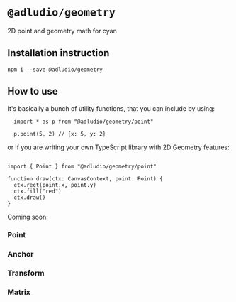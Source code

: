 # `@adludio/geometry`

2D point and geometry math for cyan

## Installation instruction

```
npm i --save @adludio/geometry
```

## How to use

It's basically a bunch of utility functions, that you can include by using:

```
  import * as p from "@adludio/geometry/point"

  p.point(5, 2) // {x: 5, y: 2}
```

or if you are writing your own TypeScript library with 2D Geometry features:

```

import { Point } from "@adludio/geometry/point"

function draw(ctx: CanvasContext, point: Point) {
  ctx.rect(point.x, point.y)
  ctx.fill("red")
  ctx.draw()
}

```

Coming soon:

### Point

### Anchor

### Transform

### Matrix
